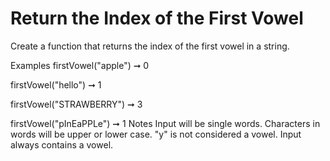 # Return the Index of the First Vowel

Create a function that returns the index of the first vowel in a string.

Examples
firstVowel("apple") ➞ 0

firstVowel("hello") ➞ 1

firstVowel("STRAWBERRY") ➞ 3

firstVowel("pInEaPPLe") ➞ 1
Notes
Input will be single words.
Characters in words will be upper or lower case.
"y" is not considered a vowel.
Input always contains a vowel.
